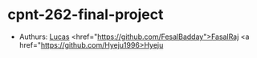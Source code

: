 # cpnt-262-final-project

- Authurs: <a href="https://github.com/lucas-cq">Lucas</a> <href="https://github.com/FesalBadday">Fasal</a><a href="https://github.com/Raj-Hunjan">Raj<a> <a href="https://github.com/Hyeju1996>Hyeju</a>
